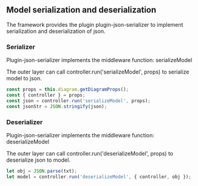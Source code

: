 ## Model serialization and deserialization

The framework provides the plugin plugin-json-serializer to implement serialization and deserialization of json.

### Serializer

Plugin-json-serializer implements the middleware function: serializeModel

The outer layer can call controller.run('serializeModel', props) to serialize model to json.

```js
const props = this.diagram.getDiagramProps();
const { controller } = props;
const json = controller.run('serializeModel', props);
const jsonStr = JSON.stringify(json);
```

### Deserializer

Plugin-json-serializer implements the middleware function: deserializeModel

The outer layer can call controller.run('deserializeModel', props) to deserialize json to model.

```js
let obj = JSON.parse(txt);
let model = controller.run('deserializeModel', { controller, obj });
```
